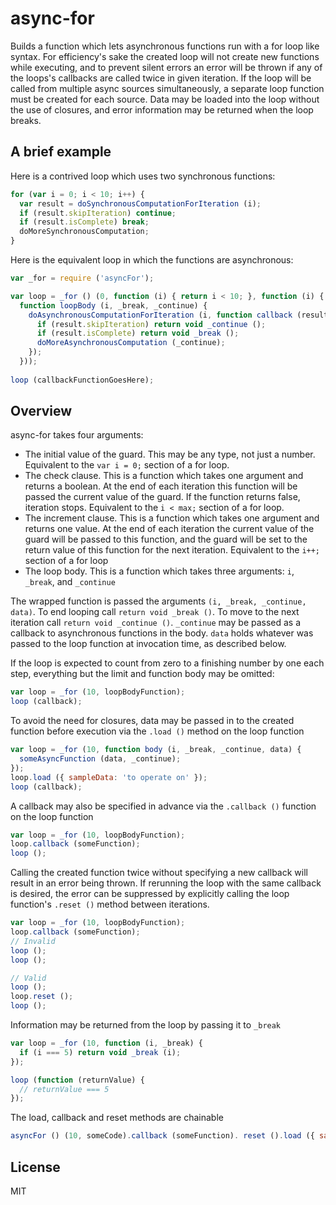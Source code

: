 # async-for
Builds a function which lets asynchronous functions run with a for loop like syntax. For efficiency's sake the created loop will not create new functions while executing, and to prevent silent errors an error will be thrown if any of the loops's callbacks are called twice in given iteration. If the loop will be called from multiple async sources simultaneously, a separate loop function must be created for each source. Data may be loaded into the loop without the use of closures, and error information may be returned when the loop breaks.

## A brief example
Here is a contrived loop which uses two synchronous functions:
```javascript
for (var i = 0; i < 10; i++) { 
  var result = doSynchronousComputationForIteration (i);
  if (result.skipIteration) continue;
  if (result.isComplete) break;
  doMoreSynchronousComputation;
}
```

Here is the equivalent loop in which the functions are asynchronous:
```javascript
var _for = require ('asyncFor');

var loop = _for () (0, function (i) { return i < 10; }, function (i) { return i + 1; },
  function loopBody (i, _break, _continue) {
    doAsynchronousComputationForIteration (i, function callback (result) {
      if (result.skipIteration) return void _continue ();
      if (result.isComplete) return void _break ();
      doMoreAsynchronousComputation (_continue);
    });
  }));
  
loop (callbackFunctionGoesHere);
```

## Overview
async-for takes four arguments:
* The initial value of the guard. This may be any type, not just a number. Equivalent to the `var i = 0;` section of a for loop.
* The check clause. This is a function which takes one argument and returns a boolean. At the end of each iteration this function will be passed the current value of the guard. If the function returns false, iteration stops. Equivalent to the `i < max;` section of a for loop.
* The increment clause. This is a function which takes one argument and returns one value. At the end of each iteration the current value of the guard will be passed to this function, and the guard will be set to the return value of this function for the next iteration. Equivalent to the `i++;` section of a for loop
* The loop body. This is a function which takes three arguments: `i`, `_break`, and `_continue`

The wrapped function is passed the arguments `(i, _break, _continue, data)`. To end looping call `return void _break ()`. To move to the next iteration call `return void _continue ()`. `_continue` may be passed as a callback to asynchronous functions in the body. `data` holds whatever was passed to the loop function at invocation time, as described below.

If the loop is expected to count from zero to a finishing number by one each step, everything but the limit and function body may be omitted:
```javascript
var loop = _for (10, loopBodyFunction);
loop (callback);
```

To avoid the need for closures, data may be passed in to the created function before execution via the `.load ()` method on the loop function
```javascript
var loop = _for (10, function body (i, _break, _continue, data) {
  someAsyncFunction (data, _continue);
});
loop.load ({ sampleData: 'to operate on' });
loop (callback);
```

A callback may also be specified in advance via the `.callback ()` function on the loop function
```javascript
var loop = _for (10, loopBodyFunction);
loop.callback (someFunction);
loop ();
```

Calling the created function twice without specifying a new callback will result in an error being thrown. If rerunning the loop with the same callback is desired, the error can be suppressed by explicitly calling the loop function's `.reset ()` method between iterations.
```javascript
var loop = _for (10, loopBodyFunction);
loop.callback (someFunction);
// Invalid
loop ();
loop ();

// Valid
loop ();
loop.reset ();
loop ();
```


Information may be returned from the loop by passing it to `_break`
```javascript
var loop = _for (10, function (i, _break) {
  if (i === 5) return void _break (i);
});

loop (function (returnValue) {
  // returnValue === 5
});
```

The load, callback and reset methods are chainable
```javascript
asyncFor () (10, someCode).callback (someFunction). reset ().load ({ sample: 'data' })();
```

## License
MIT
